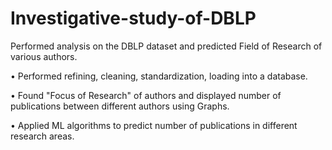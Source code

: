 # Investigative-study-of-DBLP
Performed analysis on the DBLP dataset and predicted Field of Research of various authors.

• Performed refining, cleaning, standardization, loading into a database.

• Found "Focus of Research" of authors and displayed number of publications between different authors using Graphs.

• Applied ML algorithms to predict number of publications in different research areas.
